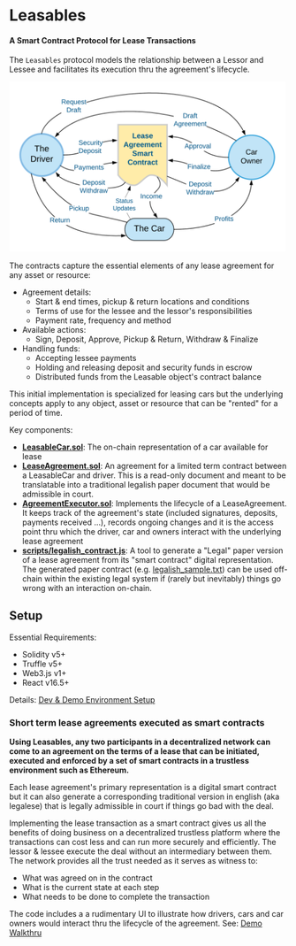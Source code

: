 
# Leasables 

#### A Smart Contract Protocol for Lease Transactions

The `Leasables` protocol models the relationship between a Lessor and Lessee and facilitates its execution thru the agreement's lifecycle. 

<img src="docs/images/leasable_flows.png" width="500">

The contracts capture the essential elements of any lease agreement for any asset or resource:

* Agreement details:
  * Start & end times, pickup & return locations and conditions
  * Terms of use for the lessee and the lessor's responsibilities
  * Payment rate, frequency and method
* Available actions:
  * Sign, Deposit, Approve, Pickup & Return, Withdraw & Finalize
* Handling funds:
  * Accepting lessee payments
  * Holding and releasing deposit and security funds in escrow
  * Distributed funds from the Leasable object's contract balance

This initial implementation is specialized for leasing cars but the underlying concepts apply to any object, asset or resource that can be "rented" for a period of time.

Key components:
* **[LeasableCar.sol](contracts/LeasableCar.sol)**: The on-chain representation of a car available for lease
* **[LeaseAgreement.sol](contracts/LeaseAgreement.sol)**: An agreement for a limited term contract between a LeasableCar and driver. This is a read-only document and meant to be translatable into a traditional legalish paper document that would be admissible in court.
* **[AgreementExecutor.sol](contracts/AgreementExecutor.sol)**: Implements the lifecycle of a LeaseAgreement. It keeps track of the agreement's state (included signatures, deposits, payments received ...), records ongoing changes and it is the access point thru which the driver, car and owners interact with the underlying lease agreement
* **[scripts/legalish_contract.js](scripts/legalish_contract.js)**: A tool to generate a "Legal" paper version of a lease agreement from its "smart contract" digital representation. The generated paper contract (e.g. [legalish_sample.txt](docs/legalish_sample.txt)) can be used off-chain within the existing legal system if (rarely but inevitably) things go wrong with an interaction on-chain.

## Setup

Essential Requirements:
* Solidity v5+
* Truffle v5+
* Web3.js v1+
* React v16.5+

Details: [Dev & Demo Environment Setup](docs/dev_env_setup.md)

### Short term lease agreements executed as smart contracts

**Using Leasables, any two participants in a decentralized network can come to an agreement on the terms of a lease that can be initiated, executed and enforced by a set of smart contracts in a trustless environment such as Ethereum.**

Each lease agreement's primary representation is a digital smart contract but it can also generate a corresponding traditional version in english (aka legalese) that is legally admissible in court if things go bad with the deal.

Implementing the lease transaction as a smart contract gives us all the benefits of doing business on a decentralized trustless platform where the transactions can cost less and can run more securely and efficiently. The lessor & lessee execute the deal without an intermediary between them. The network provides all the trust needed as it serves as witness to:
* What was agreed on in the contract
* What is the current state at each step
* What needs to be done to complete the transaction

The code includes a a rudimentary UI to illustrate how drivers, cars and car owners would interact thru the lifecycle of the agreement. See: [Demo Walkthru](docs/demo_walkthru.md)

